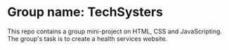 # Group name: TechSysters
This repo contains a group mini-project on HTML, CSS and JavaScripting. The group's task is to create a health services website.
